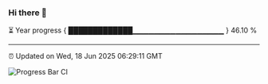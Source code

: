 ### Hi there 👋

⏳ Year progress { █████████████▁▁▁▁▁▁▁▁▁▁▁▁▁▁▁▁▁ } 46.10 %

---

⏰ Updated on Wed, 18 Jun 2025 06:29:11 GMT

![Progress Bar CI](https://github.com/liununu/liununu/workflows/Progress%20Bar%20CI/badge.svg)
